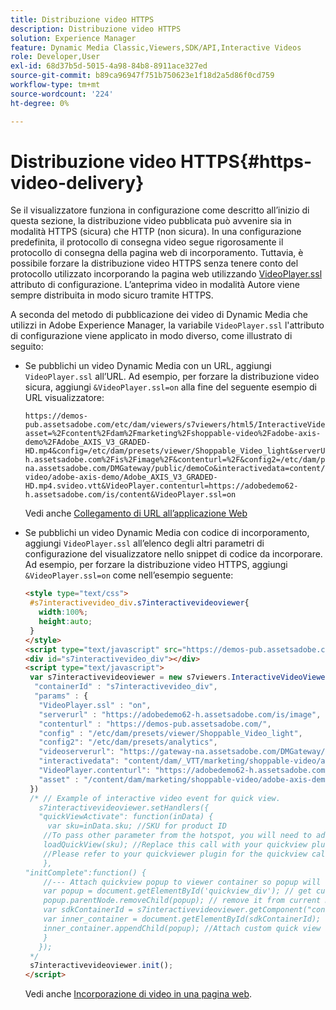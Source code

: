 ```yaml
---
title: Distribuzione video HTTPS
description: Distribuzione video HTTPS
solution: Experience Manager
feature: Dynamic Media Classic,Viewers,SDK/API,Interactive Videos
role: Developer,User
exl-id: 68d37b5d-5015-4a98-84b8-8911ace327ed
source-git-commit: b89ca96947f751b750623e1f18d2a5d86f0cd759
workflow-type: tm+mt
source-wordcount: '224'
ht-degree: 0%

---
```


# Distribuzione video HTTPS{#https-video-delivery}

<!-- >[!NOTE]
>
>Secure Video Delivery only applies to AEM 6.2 with the installation of [Feature Pack-13480](https://www.adobeaemcloud.com/content/marketplace/marketplaceProxy.html?packagePath=/content/companies/public/adobe/packages/cq620/featurepack/cq-6.2.0-featurepack-13480) and to AEM 6.1 with installation of [Feature Pack NPR-15011](https://www.adobeaemcloud.com/content/marketplace/marketplaceProxy.html?packagePath=/content/companies/public/adobe/packages/cq610/featurepack/cq-6.1.0-featurepack-15011). -->

Se il visualizzatore funziona in configurazione come descritto all’inizio di questa sezione, la distribuzione video pubblicata può avvenire sia in modalità HTTPS (sicura) che HTTP (non sicura). In una configurazione predefinita, il protocollo di consegna video segue rigorosamente il protocollo di consegna della pagina web di incorporamento. Tuttavia, è possibile forzare la distribuzione video HTTPS senza tenere conto del protocollo utilizzato incorporando la pagina web utilizzando [VideoPlayer.ssl](../../c-html5-aem-asset-viewers/c-html5-aem-int-video/r-html5-aem-int-video-config-attrib/r-html5-aem-int-video-config-attrib-videoplayer-ssl.md#reference-c28e1b700977493eadab5489458d7771) attributo di configurazione. L’anteprima video in modalità Autore viene sempre distribuita in modo sicuro tramite HTTPS.

A seconda del metodo di pubblicazione dei video di Dynamic Media che utilizzi in Adobe Experience Manager, la variabile `VideoPlayer.ssl` l&#39;attributo di configurazione viene applicato in modo diverso, come illustrato di seguito:

* Se pubblichi un video Dynamic Media con un URL, aggiungi `VideoPlayer.ssl` all’URL. Ad esempio, per forzare la distribuzione video sicura, aggiungi `&VideoPlayer.ssl=on` alla fine del seguente esempio di URL visualizzatore:

   ```
   https://demos-pub.assetsadobe.com/etc/dam/viewers/s7viewers/html5/InteractiveVideoViewer.html?asset=%2Fcontent%2Fdam%2Fmarketing%2Fshoppable-video%2Fadobe-axis-demo%2FAdobe_AXIS_V3_GRADED-HD.mp4&config=/etc/dam/presets/viewer/Shoppable_Video_light&serverUrl=https%3A%2F%2Fadobedemo62-h.assetsadobe.com%2Fis%2Fimage%2F&contenturl=%2F&config2=/etc/dam/presets/analytics&videoserverurl=https://gateway-na.assetsadobe.com/DMGateway/public/demoCo&interactivedata=content/dam/_VTT/marketing/shoppable-video/adobe-axis-demo/Adobe_AXIS_V3_GRADED-HD.mp4.svideo.vtt&VideoPlayer.contenturl=https://adobedemo62-h.assetsadobe.com/is/content&VideoPlayer.ssl=on
   ```

   Vedi anche [Collegamento di URL all’applicazione Web](https://experienceleague.adobe.com/docs/experience-manager-65/assets/dynamic/linking-urls-to-yourwebapplication.html?lang=en#dynamic)

* Se pubblichi un video Dynamic Media con codice di incorporamento, aggiungi `VideoPlayer.ssl` all’elenco degli altri parametri di configurazione del visualizzatore nello snippet di codice da incorporare. Ad esempio, per forzare la distribuzione video HTTPS, aggiungi `&VideoPlayer.ssl=on` come nell’esempio seguente:

   ```html {.line-numbers}
   <style type="text/css"> 
    #s7interactivevideo_div.s7interactivevideoviewer{ 
      width:100%;  
      height:auto; 
    } 
   </style> 
   <script type="text/javascript" src="https://demos-pub.assetsadobe.com/etc/dam/viewers/s7viewers/html5/js/InteractiveVideoViewer.js"></script> 
   <div id="s7interactivevideo_div"></div> 
   <script type="text/javascript"> 
    var s7interactivevideoviewer = new s7viewers.InteractiveVideoViewer({ 
     "containerId" : "s7interactivevideo_div", 
     "params" : {  
      "VideoPlayer.ssl" : "on", 
      "serverurl" : "https://adobedemo62-h.assetsadobe.com/is/image", 
      "contenturl" : "https://demos-pub.assetsadobe.com/",  
      "config" : "/etc/dam/presets/viewer/Shoppable_Video_light", 
      "config2": "/etc/dam/presets/analytics", 
      "videoserverurl": "https://gateway-na.assetsadobe.com/DMGateway/public/demoCo", 
      "interactivedata": "content/dam/_VTT/marketing/shoppable-video/adobe-axis-demo/Adobe_AXIS_V3_GRADED-HD.mp4.svideo.vtt", 
      "VideoPlayer.contenturl": "https://adobedemo62-h.assetsadobe.com/is/content", 
      "asset" : "/content/dam/marketing/shoppable-video/adobe-axis-demo/Adobe_AXIS_V3_GRADED-HD.mp4" } 
    }) 
    /* // Example of interactive video event for quick view. 
      s7interactivevideoviewer.setHandlers({  
      "quickViewActivate": function(inData) { 
        var sku=inData.sku; //SKU for product ID 
       //To pass other parameter from the hotspot, you will need to add custom parameter during the hotspot setup as parameterName=value 
       loadQuickView(sku); //Replace this call with your quickview plugin 
       //Please refer to your quickviewer plugin for the quickview call 
       },  
   "initComplete":function() {  
       //--- Attach quickview popup to viewer container so popup will work in fullscreen mode --- 
       var popup = document.getElementById('quickview_div'); // get custom quick view container 
       popup.parentNode.removeChild(popup); // remove it from current DOM 
       var sdkContainerId = s7interactivevideoviewer.getComponent("container").getInnerContainerId(); // get viewer container component 
       var inner_container = document.getElementById(sdkContainerId);  
       inner_container.appendChild(popup); //Attach custom quick view container to viewer 
       }  
      }); 
    */ 
    s7interactivevideoviewer.init(); 
   </script>
   ```

   Vedi anche [Incorporazione di video in una pagina web](https://experienceleague.adobe.com/docs/experience-manager-65/assets/dynamic/linking-urls-to-yourwebapplication.html#dynamic).
